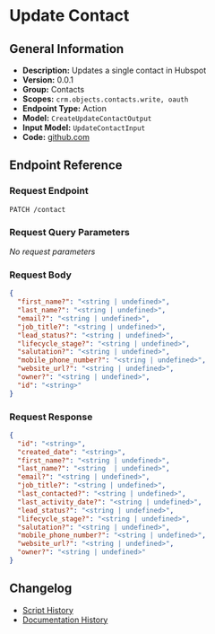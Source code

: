 <!-- BEGIN GENERATED CONTENT -->
# Update Contact

## General Information

- **Description:** Updates a single contact in Hubspot
- **Version:** 0.0.1
- **Group:** Contacts
- **Scopes:** `crm.objects.contacts.write, oauth`
- **Endpoint Type:** Action
- **Model:** `CreateUpdateContactOutput`
- **Input Model:** `UpdateContactInput`
- **Code:** [github.com](https://github.com/NangoHQ/integration-templates/tree/main/integrations/hubspot/actions/update-contact.ts)


## Endpoint Reference

### Request Endpoint

`PATCH /contact`

### Request Query Parameters

_No request parameters_

### Request Body

```json
{
  "first_name?": "<string | undefined>",
  "last_name?": "<string | undefined>",
  "email?": "<string | undefined>",
  "job_title?": "<string | undefined>",
  "lead_status?": "<string | undefined>",
  "lifecycle_stage?": "<string | undefined>",
  "salutation?": "<string | undefined>",
  "mobile_phone_number?": "<string | undefined>",
  "website_url?": "<string | undefined>",
  "owner?": "<string | undefined>",
  "id": "<string>"
}
```

### Request Response

```json
{
  "id": "<string>",
  "created_date": "<string>",
  "first_name?": "<string | undefined>",
  "last_name?": "<string  | undefined>",
  "email?": "<string | undefined>",
  "job_title?": "<string | undefined>",
  "last_contacted?": "<string | undefined>",
  "last_activity_date?": "<string | undefined>",
  "lead_status?": "<string | undefined>",
  "lifecycle_stage?": "<string | undefined>",
  "salutation?": "<string | undefined>",
  "mobile_phone_number?": "<string | undefined>",
  "website_url?": "<string | undefined>",
  "owner?": "<string | undefined>"
}
```

## Changelog

- [Script History](https://github.com/NangoHQ/integration-templates/commits/main/integrations/hubspot/actions/update-contact.ts)
- [Documentation History](https://github.com/NangoHQ/integration-templates/commits/main/integrations/hubspot/actions/update-contact.md)

<!-- END  GENERATED CONTENT -->

